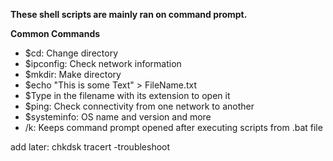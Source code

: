 **These shell scripts are mainly ran on command prompt.**

**Common Commands**
- $cd: Change directory
- $ipconfig: Check network information
- $mkdir: Make directory
- $echo "This is some Text" > FileName.txt
- $Type in the filename with its extension to open it
- $ping: Check connectivity from one network to another
- $systeminfo: OS name and version and more
- /k: Keeps command prompt opened after executing scripts from .bat file

add later:
chkdsk
tracert -troubleshoot